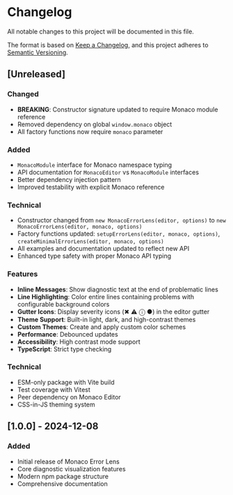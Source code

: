 # Changelog

All notable changes to this project will be documented in this file.

The format is based on [Keep a Changelog](https://keepachangelog.com/en/1.0.0/),
and this project adheres to [Semantic Versioning](https://semver.org/spec/v2.0.0.html).

## [Unreleased]

### Changed
- **BREAKING**: Constructor signature updated to require Monaco module reference
- Removed dependency on global `window.monaco` object
- All factory functions now require `monaco` parameter

### Added
- `MonacoModule` interface for Monaco namespace typing
- API documentation for `MonacoEditor` vs `MonacoModule` interfaces
- Better dependency injection pattern
- Improved testability with explicit Monaco reference

### Technical
- Constructor changed from `new MonacoErrorLens(editor, options)` to `new MonacoErrorLens(editor, monaco, options)`
- Factory functions updated: `setupErrorLens(editor, monaco, options)`, `createMinimalErrorLens(editor, monaco, options)`
- All examples and documentation updated to reflect new API
- Enhanced type safety with proper Monaco API typing

### Features
- **Inline Messages**: Show diagnostic text at the end of problematic lines
- **Line Highlighting**: Color entire lines containing problems with configurable background colors
- **Gutter Icons**: Display severity icons (✖ ⚠ ⓘ ●) in the editor gutter
- **Theme Support**: Built-in light, dark, and high-contrast themes
- **Custom Themes**: Create and apply custom color schemes
- **Performance**: Debounced updates
- **Accessibility**: High contrast mode support
- **TypeScript**: Strict type checking

### Technical
- ESM-only package with Vite build
- Test coverage with Vitest
- Peer dependency on Monaco Editor
- CSS-in-JS theming system

## [1.0.0] - 2024-12-08

### Added
- Initial release of Monaco Error Lens
- Core diagnostic visualization features
- Modern npm package structure
- Comprehensive documentation